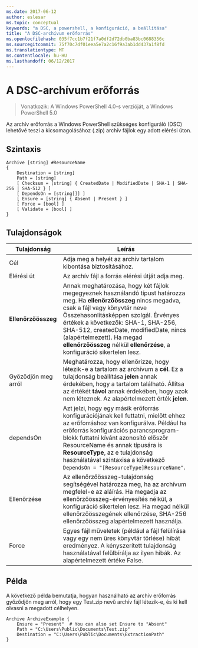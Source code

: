 ```yaml
---
ms.date: 2017-06-12
author: eslesar
ms.topic: conceptual
keywords: "a DSC, a powershell, a konfiguráció, a beállítása"
title: "A DSC-archívum erőforrás"
ms.openlocfilehash: 035f7cc1b7f21f7a0df2d72db0ba83bc0688356c
ms.sourcegitcommit: 75f70c7df01eea5e7a2c16f9a3ab1dd437a1f8fd
ms.translationtype: MT
ms.contentlocale: hu-HU
ms.lasthandoff: 06/12/2017
---
```

# <a name="dsc-archive-resource"></a>A DSC-archívum erőforrás

> Vonatkozik: A Windows PowerShell 4.0-s verzióját, a Windows PowerShell 5.0

Az archív erőforrás a Windows PowerShell szükséges konfiguráló (DSC) lehetővé teszi a kicsomagolásához (.zip) archív fájlok egy adott elérési úton.

## <a name="syntax"></a>Szintaxis 
```MOF
Archive [string] #ResourceName
{
    Destination = [string]
    Path = [string]
    [ Checksum = [string] { CreatedDate | ModifiedDate | SHA-1 | SHA-256 | SHA-512 } ]
    [ DependsOn = [string[]] ]
    [ Ensure = [string] { Absent | Present } ]
    [ Force = [bool] ]
    [ Validate = [bool] ]
}
```

## <a name="properties"></a>Tulajdonságok

|  Tulajdonság  |  Leírás   | 
|---|---| 
| Cél| Adja meg a helyét az archív tartalom kibontása biztosításához.| 
| Elérési út| Az archív fájl a forrás elérési útját adja meg.| 
| __Ellenőrzőösszeg__| Annak meghatározása, hogy két fájlok megegyeznek használandó típust határozza meg. Ha __ellenőrzőösszeg__ nincs megadva, csak a fájl vagy könyvtár neve Összehasonlításképpen szolgál. Érvényes értékek a következők: SHA-1, SHA-256, SHA-512, createdDate, modifiedDate, nincs (alapértelmezett). Ha megad __ellenőrzőösszeg__ nélkül __ellenőrzése__, a konfiguráció sikertelen lesz.| 
| Győződjön meg arról| Meghatározza, hogy ellenőrizze, hogy létezik-e a tartalom az archívum a __cél__. Ez a tulajdonság beállítása __jelen__ annak érdekében, hogy a tartalom található. Állítsa az értékét __távol__ annak érdekében, hogy azok nem léteznek. Az alapértelmezett érték __jelen__.| 
| dependsOn | Azt jelzi, hogy egy másik erőforrás konfigurációjának kell futtatni, mielőtt ehhez az erőforráshoz van konfigurálva. Például ha erőforrás konfigurációs parancsprogram-blokk futtatni kívánt azonosító először ResourceName és annak típusára is __ResourceType__, az e tulajdonság használatával szintaxisa a következő `DependsOn = "[ResourceType]ResourceName"`.| 
| Ellenőrzése| Az ellenőrzőösszeg-tulajdonság segítségével határozza meg, ha az archívum megfelel-e az aláírás. Ha megadja az ellenőrzőösszeg-érvényesítés nélkül, a konfiguráció sikertelen lesz. Ha megad nélkül ellenőrzőösszegének ellenőrzése, SHA-256 ellenőrzőösszeg alapértelmezett használja.| 
| Force| Egyes fájl műveletek (például a fájl felülírása vagy egy nem üres könyvtár törlése) hibát eredményez. A kényszerített tulajdonság használatával felülbírálja az ilyen hibák. Az alapértelmezett értéke False.| 

## <a name="example"></a>Példa

A következő példa bemutatja, hogyan használható az archív erőforrás győződjön meg arról, hogy egy Test.zip nevű archív fájl létezik-e, és ki kell olvasni a megadott célhelyen.

```
Archive ArchiveExample {
    Ensure = "Present"  # You can also set Ensure to "Absent"
    Path = "C:\Users\Public\Documents\Test.zip"
    Destination = "C:\Users\Public\Documents\ExtractionPath"
} 
```


